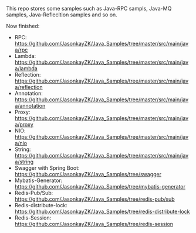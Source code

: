 This repo stores some samples such as Java-RPC sampls, Java-MQ samples, Java-Reflecltion samples and so on.

Now finished: 

-   RPC: https://github.com/JasonkayZK/Java_Samples/tree/master/src/main/java/rpc
-   Lambda: https://github.com/JasonkayZK/Java_Samples/tree/master/src/main/java/lambda
-   Reflection: https://github.com/JasonkayZK/Java_Samples/tree/master/src/main/java/reflection
-   Annotation: https://github.com/JasonkayZK/Java_Samples/tree/master/src/main/java/annotation
-   Proxy: https://github.com/JasonkayZK/Java_Samples/tree/master/src/main/java/proxy
-   NIO: https://github.com/JasonkayZK/Java_Samples/tree/master/src/main/java/nio 
-   String: https://github.com/JasonkayZK/Java_Samples/tree/master/src/main/java/string
-   Swagger with Spring Boot: https://github.com/JasonkayZK/Java_Samples/tree/swagger
-   Mybatis-Generator: https://github.com/JasonkayZK/Java_Samples/tree/mybatis-generator
-   Redis-Pub/Sub: https://github.com/JasonkayZK/Java_Samples/tree/redis-pub/sub
-   Redis-distribute-lock: https://github.com/JasonkayZK/Java_Samples/tree/redis-distribute-lock
-   Redis-Session: https://github.com/JasonkayZK/Java_Samples/tree/redis-session